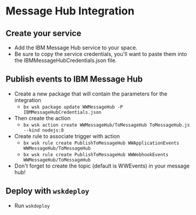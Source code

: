 # Message Hub Integration

## Create your service
- Add the IBM Message Hub service to your space.
- Be sure to copy the service credentials, you'll want to paste them into the IBMMessageHubCredentials.json file.

## Publish events to IBM Message Hub
- Create a new package that will contain the parameters for the integration
  - `bx wsk package update WWMessageHub -P IBMMessageHubCredentials.json`
- Then create the action
  - `bx wsk action create WWMessageHub/ToMessageHub ToMessageHub.js --kind nodejs:8`
- Create rule to associate trigger with action
  - `bx wsk rule create PublishToMessageHub WWApplicationEvents WWMessageHub/ToMessageHub`
  - `bx wsk rule create PublishToMessageHub WWWebhookEvents WWMessageHub/ToMessageHub`
- Don't forget to create the topic (default is WWEvents) in your message hub!

## Deploy with `wskdeploy`
- Run `wskdeploy`

